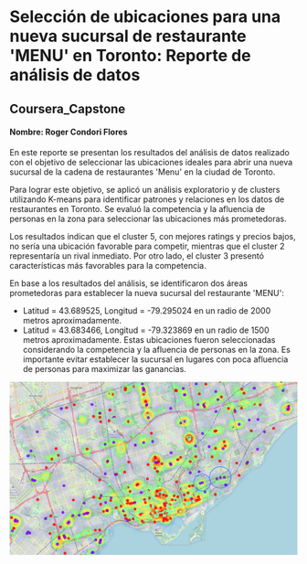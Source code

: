 



# Selección de ubicaciones para una nueva sucursal de restaurante 'MENU' en Toronto: Reporte de análisis de datos
## Coursera_Capstone
#### Nombre: Roger Condori Flores

En este reporte se presentan los resultados del análisis de datos realizado con el objetivo de seleccionar las ubicaciones ideales para abrir una nueva sucursal de la cadena de restaurantes 'Menu' en la ciudad de Toronto.

Para lograr este objetivo, se aplicó un análisis exploratorio y de clusters utilizando K-means para identificar patrones y relaciones en los datos de restaurantes en Toronto. Se evaluó la competencia y la afluencia de personas en la zona para seleccionar las ubicaciones más prometedoras.

Los resultados indican que el cluster 5, con mejores ratings y precios bajos, no sería una ubicación favorable para competir, mientras que el cluster 2 representaría un rival inmediato. Por otro lado, el cluster 3 presentó características más favorables para la competencia.

En base a los resultados del análisis, se identificaron dos áreas prometedoras para establecer la nueva sucursal del restaurante 'MENU':

- Latitud = 43.689525, Longitud = -79.295024 en un radio de 2000 metros aproximadamente.
- Latitud = 43.683466, Longitud = -79.323869 en un radio de 1500 metros aproximadamente.
Estas ubicaciones fueron seleccionadas considerando la competencia y la afluencia de personas en la zona. Es importante evitar establecer la sucursal en lugares con poca afluencia de personas para maximizar las ganancias.


<p align="center">
  <img src="imagen_2023-05-06_201645322.png" alt="Alt Text">
</p>

